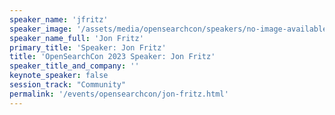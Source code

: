 ```yaml
---
speaker_name: 'jfritz'
speaker_image: '/assets/media/opensearchcon/speakers/no-image-available.png'
speaker_name_full: 'Jon Fritz'
primary_title: 'Speaker: Jon Fritz'
title: 'OpenSearchCon 2023 Speaker: Jon Fritz'
speaker_title_and_company: ''
keynote_speaker: false
session_track: "Community"
permalink: '/events/opensearchcon/jon-fritz.html'
---
```


